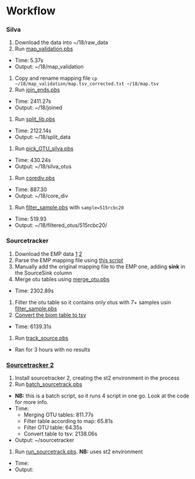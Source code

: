 # Workflow

### Silva

1. Download the data into ~/18/raw_data
1. Run [map_validation.pbs](./fin_scripts/map_validation.pbs)
  * Time: 5.37s
  * Output: ~/18/map_validation
1. Copy and rename mapping file `cp ~/18/map_validation/map.tsv_corrected.txt ~/18/map.tsv`
1. Run [join_ends.pbs](./fin_scripts/join_ends.pbs)
  * Time: 2411.27s
  * Output: ~/18/joined
1. Run [split_lib.pbs](./fin_scripts/split_lib.pbs)
  * Time: 2122.14s
  * Output: ~/18/split_data
1. Run [pick_OTU_silva.pbs](./fin_scripts/pick_OTU_silva.pbs)
  * Time: 430.24s
  * Output: ~/18/silva_otus
1. Run [corediv.pbs](./fin_scripts/corediv.pbs)
  * Time: 887.30
  * Output: ~/18/core_div
1. Run [filter_sample.pbs](./fin_scripts/filter_sample.pbs) with `sample=515rcbc20`
  * Time: 519.93
  * Output: ~/18/filtered_otus/515rcbc20/

### Sourcetracker
1. Download the EMP data [1](ftp://ftp.microbio.me/emp/release1/otu_tables/closed_ref_silva/emp_cr_silva_16S_123.qc_filtered.biom) [2](ftp://ftp.microbio.me/emp/release1/mapping_files/emp_qiime_mapping_qc_filtered.tsv)
1. Parse the EMP mapping file using [this script](./fin_scripts/parse_mapping.py)
1. Manually add the original mapping file to the EMP one, adding __sink__ in the SourceSink column
1. Merge otu tables using [merge_otu.pbs](./fin_scripts/merge_otu.pbs)
  * Time: 2302.89s
1. Filter the otu table so it contains only otus with  7+ samples usin [filter_sample.pbs](./fin_scripts/filter_sample.pbs)
1. [Convert the biom table to tsv](./fin_scripts/convert_tsv.pbs)
  * Time: 6139.31s
1. Run [track_source.pbs](./fin_scripts/track_source.pbs)
  * Ran for 3 hours with no results

### [Sourcetracker 2](https://github.com/biota/sourcetracker2)
1. Install sourcetracker 2, creating the st2 environment in the process
1. Run [batch_sourcetrack.pbs](./fin_scirpts/batch_sourcetrack.pbs)
  * __NB:__ this is a batch script, so it runs 4 script in one go. Look at the code for more info.
  * Time:
    * Merging OTU tables: 811.77s
    * Filter table according to map: 65.81s
    * Filter OTU table: 64.35s
    * Convert table to tsv: 2138.06s
  * Output: ~/sourcetracker
1. Run [run_sourcetrack.pbs](./fin_scripts/run_sourcetrack.pbs). __NB:__ uses st2 environment
  * Time:
  * Output:
